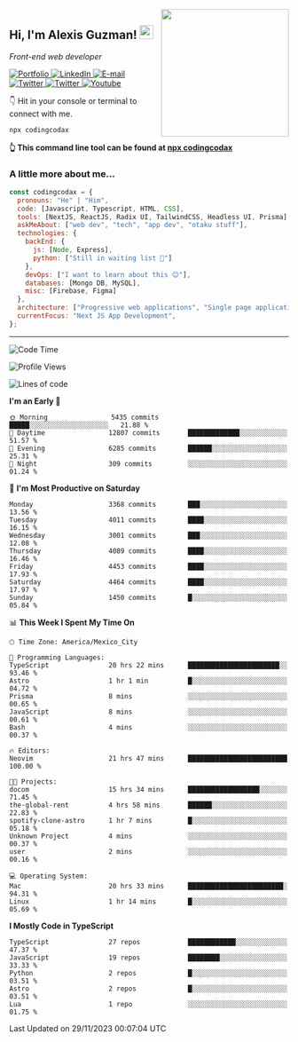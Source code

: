 <img align='right' src="https://media.giphy.com/media/M9gbBd9nbDrOTu1Mqx/giphy.gif" width="230">
<h2>Hi, I'm Alexis Guzman! <img src="https://media.giphy.com/media/hvRJCLFzcasrR4ia7z/giphy.gif" width="25px"></h2>
<p><em>Front-end web developer</em></p>

<p>
  <a href='https://www.codingcodax.dev' target='_blank'>
    <img alt='Portfolio' src='https://img.shields.io/badge/Portfolio-black?logo=vercel&style=flat-square'>
  </a>
  <a href='https://linkedin.com/in/codingcodax' target='_blank'>
    <img alt='LinkedIn' src='https://img.shields.io/badge/LinkedIn-black?logo=LinkedIn&style=flat-square'>
  </a>
  <a href='mailto:codingcodax@gmail.com' target='_blank'>
    <img alt='E-mail' src='https://img.shields.io/badge/Email-black?logo=Gmail&style=flat-square'>
  </a>
  <a href='https://twitter.com/codingcodax' target='_blank'>
    <img alt='Twitter' src='https://img.shields.io/badge/Twitter-black?logo=Twitter&style=flat-square'>
  </a>
  <a href='https://www.instagram.com/codingcodax' target='_blank'>
    <img alt='Twitter' src='https://img.shields.io/badge/Instagram-black?logo=Instagram&style=flat-square'>
  </a>
  <a href='https://www.youtube.com/@codingcodax' target='_blank'>
    <img alt='Youtube' src='https://img.shields.io/badge/YouTube-black?logo=Youtube&style=flat-square'>
  </a>
</p>

👇 Hit in your console or terminal to connect with me.

```bash
npx codingcodax
```
**👆 This command line tool can be found at [npx codingcodax](https://github.com/codingcodax/npx-codingcodax)**

<h3>A little more about me...</h3>

```javascript
const codingcodax = {
  pronouns: "He" | "Him",
  code: [Javascript, Typescript, HTML, CSS],
  tools: [NextJS, ReactJS, Radix UI, TailwindCSS, Headless UI, Prisma],
  askMeAbout: ["web dev", "tech", "app dev", "otaku stuff"],
  technologies: {
    backEnd: {
      js: [Node, Express],
      python: ["Still in waiting list 🥲"]
    },
    devOps: ["I want to learn about this 😊"],
    databases: [Mongo DB, MySQL],
    misc: [Firebase, Figma]
  },
  architecture: ["Progressive web applications", "Single page applications"],
  currentFocus: "Next JS App Development",
};
```

---

<!--START_SECTION:waka-->
![Code Time](http://img.shields.io/badge/Code%20Time-1%2C982%20hrs%2027%20mins-blue)

![Profile Views](http://img.shields.io/badge/Profile%20Views-0-blue)

![Lines of code](https://img.shields.io/badge/From%20Hello%20World%20I%27ve%20Written-9.3%20million%20lines%20of%20code-blue)

**I'm an Early 🐤** 

```text
🌞 Morning                5435 commits        █████░░░░░░░░░░░░░░░░░░░░   21.88 % 
🌆 Daytime                12807 commits       █████████████░░░░░░░░░░░░   51.57 % 
🌃 Evening                6285 commits        ██████░░░░░░░░░░░░░░░░░░░   25.31 % 
🌙 Night                  309 commits         ░░░░░░░░░░░░░░░░░░░░░░░░░   01.24 % 
```
📅 **I'm Most Productive on Saturday** 

```text
Monday                   3368 commits        ███░░░░░░░░░░░░░░░░░░░░░░   13.56 % 
Tuesday                  4011 commits        ████░░░░░░░░░░░░░░░░░░░░░   16.15 % 
Wednesday                3001 commits        ███░░░░░░░░░░░░░░░░░░░░░░   12.08 % 
Thursday                 4089 commits        ████░░░░░░░░░░░░░░░░░░░░░   16.46 % 
Friday                   4453 commits        ████░░░░░░░░░░░░░░░░░░░░░   17.93 % 
Saturday                 4464 commits        ████░░░░░░░░░░░░░░░░░░░░░   17.97 % 
Sunday                   1450 commits        █░░░░░░░░░░░░░░░░░░░░░░░░   05.84 % 
```


📊 **This Week I Spent My Time On** 

```text
🕑︎ Time Zone: America/Mexico_City

💬 Programming Languages: 
TypeScript               20 hrs 22 mins      ███████████████████████░░   93.46 % 
Astro                    1 hr 1 min          █░░░░░░░░░░░░░░░░░░░░░░░░   04.72 % 
Prisma                   8 mins              ░░░░░░░░░░░░░░░░░░░░░░░░░   00.65 % 
JavaScript               8 mins              ░░░░░░░░░░░░░░░░░░░░░░░░░   00.61 % 
Bash                     4 mins              ░░░░░░░░░░░░░░░░░░░░░░░░░   00.37 % 

🔥 Editors: 
Neovim                   21 hrs 47 mins      █████████████████████████   100.00 % 

🐱‍💻 Projects: 
docom                    15 hrs 34 mins      ██████████████████░░░░░░░   71.45 % 
the-global-rent          4 hrs 58 mins       ██████░░░░░░░░░░░░░░░░░░░   22.83 % 
spotify-clone-astro      1 hr 7 mins         █░░░░░░░░░░░░░░░░░░░░░░░░   05.18 % 
Unknown Project          4 mins              ░░░░░░░░░░░░░░░░░░░░░░░░░   00.37 % 
user                     2 mins              ░░░░░░░░░░░░░░░░░░░░░░░░░   00.16 % 

💻 Operating System: 
Mac                      20 hrs 33 mins      ████████████████████████░   94.31 % 
Linux                    1 hr 14 mins        █░░░░░░░░░░░░░░░░░░░░░░░░   05.69 % 
```

**I Mostly Code in TypeScript** 

```text
TypeScript               27 repos            ████████████░░░░░░░░░░░░░   47.37 % 
JavaScript               19 repos            ████████░░░░░░░░░░░░░░░░░   33.33 % 
Python                   2 repos             █░░░░░░░░░░░░░░░░░░░░░░░░   03.51 % 
Astro                    2 repos             █░░░░░░░░░░░░░░░░░░░░░░░░   03.51 % 
Lua                      1 repo              ░░░░░░░░░░░░░░░░░░░░░░░░░   01.75 % 
```




 Last Updated on 29/11/2023 00:07:04 UTC
<!--END_SECTION:waka-->
